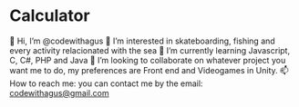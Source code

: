 # Calculator
👋 Hi, I’m @codewithagus
👀 I’m interested in skateboarding, fishing and every activity relacionated with the sea
🌱 I’m currently learning Javascript, C, C#, PHP and Java
💞️ I’m looking to collaborate on whatever project you want me to do, my preferences are Front end and Videogames in Unity.
📫 How to reach me: you can contact me by the email: codewithagus@gmail.com
